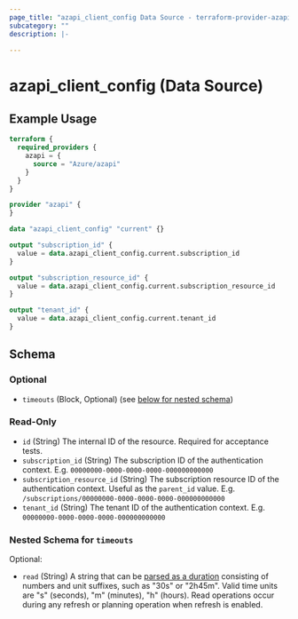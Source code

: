 ```yaml
---
page_title: "azapi_client_config Data Source - terraform-provider-azapi"
subcategory: ""
description: |-
  
---
```


# azapi_client_config (Data Source)

## Example Usage

```terraform
terraform {
  required_providers {
    azapi = {
      source = "Azure/azapi"
    }
  }
}

provider "azapi" {
}

data "azapi_client_config" "current" {}

output "subscription_id" {
  value = data.azapi_client_config.current.subscription_id
}

output "subscription_resource_id" {
  value = data.azapi_client_config.current.subscription_resource_id
}

output "tenant_id" {
  value = data.azapi_client_config.current.tenant_id
}
```

<!-- schema generated by tfplugindocs -->
## Schema

### Optional

- `timeouts` (Block, Optional) (see [below for nested schema](#nestedblock--timeouts))

### Read-Only

- `id` (String) The internal ID of the resource. Required for acceptance tests.
- `subscription_id` (String) The subscription ID of the authentication context. E.g. `00000000-0000-0000-0000-000000000000`
- `subscription_resource_id` (String) The subscription resource ID of the authentication context. Useful as the `parent_id` value. E.g. `/subscriptions/00000000-0000-0000-0000-000000000000`
- `tenant_id` (String) The tenant ID of the authentication context. E.g. `00000000-0000-0000-0000-000000000000`

<a id="nestedblock--timeouts"></a>
### Nested Schema for `timeouts`

Optional:

- `read` (String) A string that can be [parsed as a duration](https://pkg.go.dev/time#ParseDuration) consisting of numbers and unit suffixes, such as "30s" or "2h45m". Valid time units are "s" (seconds), "m" (minutes), "h" (hours). Read operations occur during any refresh or planning operation when refresh is enabled.
